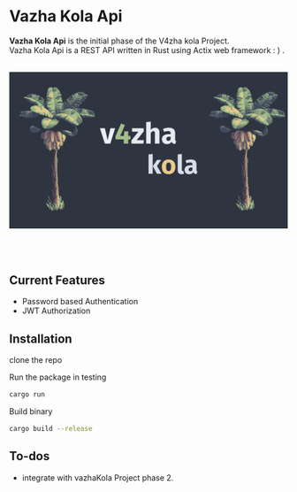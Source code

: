 # Vazha Kola Api

**Vazha Kola Api** is the initial phase of the V4zha kola Project.<br>
Vazha Kola Api is a REST API written in Rust using Actix web framework : ) .
<br><br>

![v4zha](assets/vazha_kola.png)

<br><br>

## Current Features
- Password based Authentication <br>
- JWT Authorization<br>

## Installation
clone the repo<br>

Run the package in testing

```bash
cargo run
```

Build binary

```bash
cargo build --release
```

## To-dos
- integrate with vazhaKola Project phase 2.

